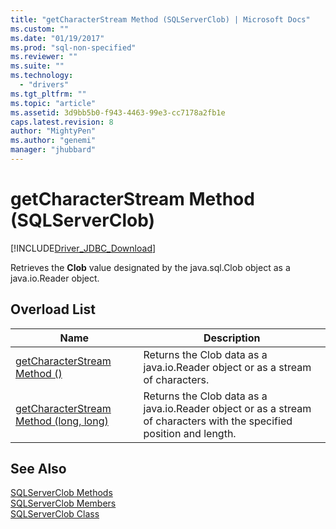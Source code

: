 ```yaml
---
title: "getCharacterStream Method (SQLServerClob) | Microsoft Docs"
ms.custom: ""
ms.date: "01/19/2017"
ms.prod: "sql-non-specified"
ms.reviewer: ""
ms.suite: ""
ms.technology: 
  - "drivers"
ms.tgt_pltfrm: ""
ms.topic: "article"
ms.assetid: 3d9bb5b0-f943-4463-99e3-cc7178a2fb1e
caps.latest.revision: 8
author: "MightyPen"
ms.author: "genemi"
manager: "jhubbard"
---
```

# getCharacterStream Method (SQLServerClob)
[!INCLUDE[Driver_JDBC_Download](../../../includes/driver_jdbc_download.md)]

  Retrieves the **Clob** value designated by the java.sql.Clob object as a java.io.Reader object.  
  
## Overload List  
  
|Name|Description|  
|----------|-----------------|  
|[getCharacterStream Method &#40;&#41;](../../../connect/jdbc/reference/getcharacterstream-method.md)|Returns the Clob data as a java.io.Reader object or as a stream of characters.|  
|[getCharacterStream Method &#40;long, long&#41;](../../../connect/jdbc/reference/getcharacterstream-method-long-long.md)|Returns the Clob data as a java.io.Reader object or as a stream of characters with the specified position and length.|  
  
## See Also  
 [SQLServerClob Methods](../../../connect/jdbc/reference/sqlserverclob-methods.md)   
 [SQLServerClob Members](../../../connect/jdbc/reference/sqlserverclob-members.md)   
 [SQLServerClob Class](../../../connect/jdbc/reference/sqlserverclob-class.md)  
  
  
